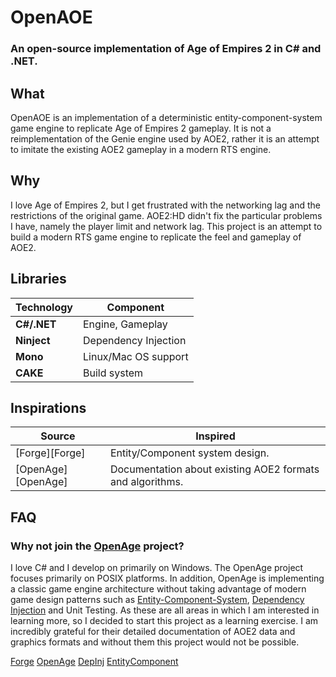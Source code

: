 # OpenAOE
### An open-source implementation of Age of Empires 2 in C# and .NET.

## What

OpenAOE is an implementation of a deterministic entity-component-system game engine to replicate Age of Empires 2 gameplay. It is not a reimplementation of the Genie engine used by AOE2, rather it is
an attempt to imitate the existing AOE2 gameplay in a modern RTS engine.

## Why

I love Age of Empires 2, but I get frustrated with the networking lag and the restrictions of the original game. AOE2:HD didn't fix the particular problems I have, namely the player limit and network lag. 
This project is an attempt to build a modern RTS game engine to replicate the feel and gameplay of AOE2.

## Libraries

Technology                | Component
--------------------------|----------
**C#/.NET**               | Engine, Gameplay
**Ninject**               | Dependency Injection
**Mono**                  | Linux/Mac OS support
**CAKE**                  | Build system

## Inspirations

Source                    | Inspired
--------------------------|----------
[Forge][Forge]            | Entity/Component system design.
[OpenAge][OpenAge]        | Documentation about existing AOE2 formats and algorithms.

## FAQ

### Why not join the [OpenAge](OpenAge) project?
I love C# and I develop on primarily on Windows. The OpenAge project focuses primarily on POSIX platforms. In addition, OpenAge is implementing a classic game engine architecture without taking advantage 
of modern game design patterns such as [Entity-Component-System](EntityComponent), [Dependency Injection](DepInj) and Unit Testing.
As these are all areas in which I am interested in learning more, so I decided to start this project as a learning exercise.
I am incredibly grateful for their detailed documentation of AOE2 data and graphics formats and without them this project would not be possible.

[Forge](https://github.com/jacobdufault/forge)
[OpenAge](https://github.com/SFTtech/openage/)
[DepInj](https://en.wikipedia.org/wiki/Dependency_injection)
[EntityComponent](https://en.wikipedia.org/wiki/Entity_component_system)